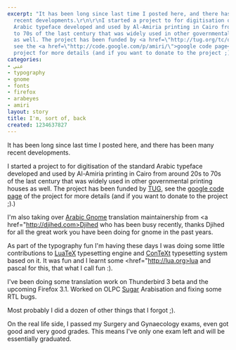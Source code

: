 ```yaml
---
excerpt: "It has been long since last time I posted here, and there has been many
  recent developments.\r\n\r\nI started a project to for digitisation of the standard
  Arabic typeface developed and used by Al-Amiria printing in Cairo from around 20s
  to 70s of the last century that was widely used in other governmental printing houses
  as well. The project has been funded by <a href=\"http://tug.org/tc/devfund/grants.html\">TUG</a>,
  see the <a href=\"http://code.google.com/p/amiri/\">google code page</a> of the
  project for more details (and if you want to donate to the project ;).)\r\n\r"
categories:
- عني
- typography
- gnome
- fonts
- firefox
- arabeyes
- amiri
layout: story
title: I'm, sort of, back
created: 1234637827
---
```

It has been long since last time I posted here, and there has been many recent developments.

I started a project to for digitisation of the standard Arabic typeface developed and used by Al-Amiria printing in Cairo from around 20s to 70s of the last century that was widely used in other governmental printing houses as well. The project has been funded by <a href="http://tug.org/tc/devfund/grants.html">TUG</a>, see the <a href="http://code.google.com/p/amiri/">google code page</a> of the project for more details (and if you want to donate to the project ;).)

I'm also taking over <a href="http://l10n.gnome.org/teams/ar">Arabic Gnome</a> translation maintainership from <a href="http://djihed.com>Djihed</a> who has been busy recently, thanks Djihed for all the great work you have been doing for gnome in the past years.

As part of the typography fun I'm having these days I was doing some little contributions to <a href="http://luatex.org">LuaTeX</a> typesetting engine and <a href="http://wiki.contextgarden.net">ConTeXt</a> typesetting system based on it. It was fun and I learnt some <href="http://lua.org>lua</a> and pascal for this, that what I call fun :).

I've been doing some translation work on Thunderbird 3 beta and the upcoming Firefox 3.1. Worked on OLPC <a href="http://sugarlabs.org">Sugar</a> Arabisation and fixing some RTL bugs.

Most probably I did a dozen of other things that I forgot ;).

On the real life side, I passed my Surgery and Gynaecology exams, even got good and very good grades. This means I've only one exam left and will be essentially graduated.

